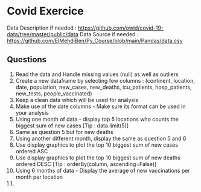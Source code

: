 # Covid Exercice

Data Description if needed : https://github.com/owid/covid-19-data/tree/master/public/data
Data Source if needed : https://github.com/ElMehdiBen/Py_Course/blob/main/Pandas/data.csv

## Questions

1. Read the data and Handle missing values (null) as well as outliers
2. Create a new dataframe by selecting few columns : (continent, location, date, population, new_cases, new_deaths, icu_patients, hosp_patients, new_tests, people_vaccinated)
3. Keep a clean data which will be used for analysis
4. Make use of the date columns - Make sure its format can be used in your analysis
5. Using one month of data - display top 5 locations who counts the biggest sum of new cases [Tip : data.limit(5)]
6. Same as question 5 but for new deaths
7. Using another different month, display the same as question 5 and 6
8. Use display graphics to plot the top 10 biggest sum of new cases ordered ASC
9. Use display graphics to plot the top 10 biggest sum of new deaths ordered DESC [Tip : orderBy(column, ascending=False)]
10. Using 6 months of data - Display the average of new vaccinations per month per location 
11. 
